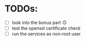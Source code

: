 # TODOs:

- [ ] look into the bonus part :D
- [ ] test the openssl certificate check
- [ ] run the services as non-root user
